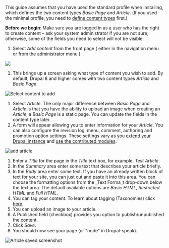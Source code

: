 This guide assumes that you have used the standard profile when installing, which defines the two content types _Basic Page_ and _Article_. (If you used the minimal profile, you need to [define content types](/node/774728 "Create a custom content type | Drupal 7 guide on Drupal.org") first.)

**Before we begin**: Make sure you are logged in as a user who has the right to create content – ask your system administrator if you are not sure; otherwise, some of the fields you need to select will not be visible.

1. Select _Add content_ from the front page ( either in the navigation menu or from the administrator menu ).

![](https://www.drupal.org/files/manage-content-1.png)

1. This brings up a screen asking what type of content you wish to add. By default, Drupal 8 and higher comes with two content types _Article_ and _Basic Page_.

![Select content to add ](https://www.drupal.org/files/manage-content-2.png)

1. Select _Article_. The only major difference between _Basic Page_ and _Article_ is that you have the ability to upload an image when creating an _Article_; a _Basic Page_ is a static page. You can update the fields in the content type later.
2. A form will appear allowing you to enter information for your _Article_. You can also configure the revision log, menu, comment, authoring and promotion option settings. These settings vary as you [extend your Drupal instance](https://www.drupal.org/docs/8/extending-drupal-8 "Extending Drupal 8 | Drupal 8 guide on Drupal.org") and [use the contributed modules](https://www.drupal.org/docs/8/extending-drupal-8/installing-contributed-modules-find-import-enable-configure "Installing Drupal 8 Modules | Drupal 8 guide on Drupal.org").

![add article](https://www.drupal.org/files/add-article.JPG)

1. Enter a _Title_ for the page in the _Title_ text box, for example, _Test Article_.
2. In the _Summary_ area enter some text that describes your article briefly.
3. In the _Body_ area enter some text. If you have an already written block of text for your site, you can just cut and paste it into this area. You can choose the formatting options from the _Text Forma_t drop-down below the text area. The default available options are _Basic HTML_, _Restricted HTML_ and _Full HTML_.
4. You can tag your content. To learn about tagging (Taxonomies) click [here](https://www.drupal.org/docs/7/organizing-content-with-taxonomies).
5. You can upload an image to your article.
6. A Published field (checkbox) provides you option to publish/unpublished the content.
7. Click _Save_.
8. You should now see your page (or "node" in Drupal-speak).

![Article saved screenshot](https://www.drupal.org/files/manage-content-4.png)